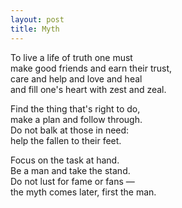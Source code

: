 ```yaml
---
layout: post
title: Myth
---
```


To live a life of truth one must  
make good friends and earn their trust,  
care and help and love and heal  
and fill one's heart with zest and zeal.

Find the thing that's right to do,  
make a plan and follow through.  
Do not balk at those in need:  
help the fallen to their feet.

Focus on the task at hand.  
Be a man and take the stand.  
Do not lust for fame or fans —  
the myth comes later, first the man.
